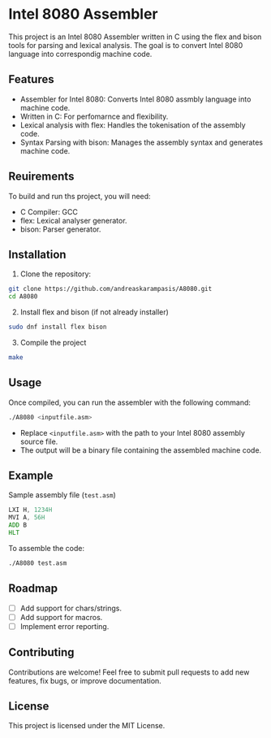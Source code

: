 # Intel 8080 Assembler

This project is an Intel 8080 Assembler written in C using the flex and bison tools for parsing and lexical analysis. The goal is to convert Intel 8080 language into correspondig machine code.

## Features
- Assembler for Intel 8080: Converts Intel 8080 assmbly language into machine code.
- Written in C: For perfomarnce and flexibility.
- Lexical analysis with flex: Handles the tokenisation of the assembly code.
- Syntax Parsing with bison: Manages the assembly syntax and generates machine code.

## Reuirements
To build and run ths project, you will need:
- C Compiler: GCC
- flex: Lexical analyser generator.
- bison: Parser generator.

## Installation
1. Clone the repository:
```bash
git clone https://github.com/andreaskarampasis/A8080.git
cd A8080
```
2. Install flex and bison (if not already installer)
```bash
sudo dnf install flex bison
```
3. Compile the project
```bash
make
```

## Usage
Once compiled, you can run the assembler with the following command:
```bash
./A8080 <inputfile.asm>
```
- Replace `<inputfile.asm>` with the path to your Intel 8080 assembly source file.
- The output will be a binary file containing the assembled machine code.

## Example
Sample assembly file (`test.asm`)
```asm
LXI H, 1234H
MVI A, 56H
ADD B
HLT
```
To assemble the code:
```bash
./A8080 test.asm
```

## Roadmap
- [ ] Add support for chars/strings.
- [ ] Add support for macros.
- [ ] Implement error reporting.

## Contributing
Contributions are welcome! Feel free to submit pull requests to add new features, fix bugs, or improve documentation.

## License
This project is licensed under the MIT License.